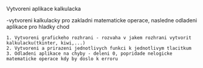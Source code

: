 Vytvoreni aplikace kalkulacka

-vytvoreni kalkulacky pro zakladni matematicke operace, nasledne odladeni aplikace pro hladky chod

    1. Vytvoreni grafickeho rozhrani - rozvaha v jakem rozhrani vytvorit kalkulacku(tkinter, kiwi,...)
    2. Vytvoreni a prirazeni jednotlivych funkci k jednotlivym tlacitkum
    3. Odladeni aplikace na chyby - deleni 0, popridade nelogicke matematicke operace kdy by doslo k erroru